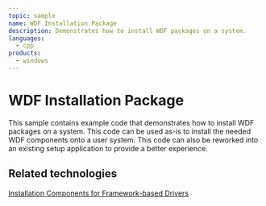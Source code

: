 ```yaml
---
topic: sample
name: WDF Installation Package
description: Demonstrates how to install WDF packages on a system.
languages:
  - cpp
products:
  - windows
---
```


<!---
    name: WDF Installation Package
    platform: Tool
    language: cpp
    category: General WDF
    description: Demonstrates how to install WDF packages on a system.
    samplefwlink: http://go.microsoft.com/fwlink/p/?LinkId=617713
--->

# WDF Installation Package

This sample contains example code that demonstrates how to install WDF packages on a system. This code can be used as-is to install the needed WDF components onto a user system. This code can also be reworked into an existing setup application to provide a better experience.

## Related technologies

[Installation Components for Framework-based Drivers](http://msdn.microsoft.com/en-us/library/windows/hardware/ff544208)
